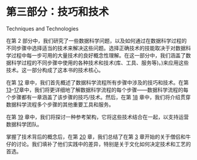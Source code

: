 # 第三部分：技巧和技术

<!-- ch 12~20 -->

Techniques and Technologies

在第 2 部分中，我们研究了一些数据科学问题，以及如何通过在数据科学过程的不同步骤中选择适当的技术来解决这些问题。选择正确技术的技能取决于对数据科学过程中每一步可用的大量技术的良好概念性理解。在这一部分中，我们涵盖了数据科学过程的不同步骤中使用的各种技术和技术(库、工具、服务等)。)来应用这些技术。这一部分构成了这本书的技术核心。

在第 [12](12.html) 章中，我们首先概述了数据科学流程所有步骤中涉及的技巧和技术。在第[13](13.html)–[17](17.html)章中，我们将更详细地了解数据科学流程的每个步骤——数据科学流程的每个步骤都有一章涵盖了该步骤的技巧/技术。然后，在第 [18](18.html) 章中，我们将介绍贯穿数据科学流程多个步骤的其他重要工具和服务。

在第 [19](19.html) 章中，我们将探讨一种参考架构，它将这些技术结合在一起，以支持运营数据科学团队。

掌握了技术背后的概念后，在第 [20](20.html) 章，我们总结了在第 [3](03.html) 章开始的关于僧侣和牛仔的讨论。我们填补了他们实践中的差异，特别是关于文化如何决定技术和工艺的首选。